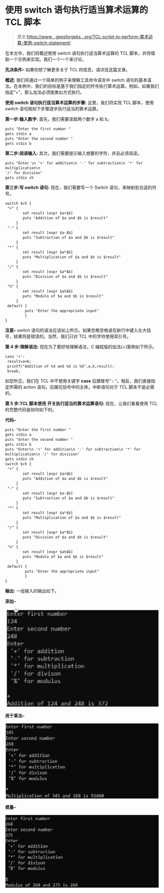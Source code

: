 # 使用 switch 语句执行适当算术运算的 TCL 脚本

> 原文:[https://www . geesforgeks . org/TCL-script-to-perform-算术运算-使用-switch-statement/](https://www.geeksforgeeks.org/tcl-script-to-perform-appropriate-arithmetic-operations-using-switch-statement/)

在本文中，我们将概述使用 switch 语句执行适当算术运算的 TCL 脚本，并将借助一个示例来实现。我们一个一个来讨论。

**先决条件–**
如果你想了解更多关于 TCL 的信息，请浏览这篇文章。

**概述:**
我们将通过一个简单的例子来理解工具命令语言中 switch 语句的基本语法。在本例中，我们的目标是基于我们指定的符号执行算术运算。例如，如果我们指定“+”，那么加法必须按类似方式执行。

**使用 switch 语句执行适当算术运算的步骤:**
这里，我们将实现 TCL 脚本，使用 switch 语句按如下步骤逐步执行适当的算术运算。

**第一步:输入数字:**
首先，我们需要读取两个数字 a 和 b。

```
puts "Enter the first number "
gets stdin a
puts "Enter the second number "
gets stdin b
```

**第二步:阅读输入:**
其次，我们需要提示输入想要的字符，并且必须阅读。

```
puts "Enter \n '+' for addition\n '-' for subtraction\n '*' for multiplication\n
'/' for division"
gets stdin ch
```

**第三步:写 switch 语句:**
现在，我们需要写一个 Switch 语句，来映射到合适的符号。

```
switch $ch {
 "+" {
        set result [expr $a+$b]
        puts "Addition of $a and $b is $result"
     }
 "-" {
        set result [expr $a-$b]
        puts "Subtraction of $a and $b is $result"
     }
 "*" {
        set result [expr $a*$b]
        puts "Multiplication of $a and $b is $result"  
     }
 "/" {
        set result [expr $a*$b]
        puts "Division of $a and $b is $result"  
     }
 "%" {
        set result [expr $a%$b]
        puts "Modulo of $a and $b is $result"  
     }
 default {
         puts "Enter the appropriate input"
         }
}
```

**注意–**
switch 语句的语法应该如上所示。如果忽略空格或在新行中键入左大括号，结果将是错误的。当然，我们只对 TCL 中的字符使用双引号。

**第 4 步:理解语法:**
现在为了更好地理解语法，C 编程版的加法(+)案例如下所示。

```
case '+':
 result=a+b;
 printf("Addition of %d and %d is %d",a,b,result);
 break;
```

如您所见，我们在 TCL 中不使用关键字 **case** 后跟冒号“ **:** ”。相反，我们直接指定所需的 action 语句，后跟花括号中的主体。中断语句对于 TCL 脚本不是必需的。

**第 5 步:TCL 脚本使用** **开关执行适当的算术运算语句:**
现在，让我们看看使用 TCL 的完整代码是如何如下的。

**代码–**

```
puts "Enter the first number "
gets stdin a
puts "Enter the second number "
gets stdin b
puts "Enter\n '+' for addition\n '-' for subtraction\n '*' for multiplication\n '/' for division"
gets stdin ch
switch $ch {
 "+" {
        set result [expr $a+$b]
        puts "Addition of $a and $b is $result"
     }
 "-" {
        set result [expr $a-$b]
        puts "Subtraction of $a and $b is $result"
     }
 "*" {
        set result [expr $a*$b]
        puts "Multiplication of $a and $b is $result"  
     }
 "/" {
        set result [expr $a*$b]
        puts "Division of $a and $b is $result"  
     }
 "%" {
        set result [expr $a%$b]
        puts "Modulo of $a and $b is $result"  
     }
 default {
         puts "Enter the appropriate input"
         }
}
```

**输出:**
一组输入的输出如下。

**添加–**

![](img/39353bc4a1efe43e9149cfff3dcc203f.png)

**用于乘法–**

![](img/9c2241bb294325e4e6049c9611907e33.png)

**模量–**

![](img/797ecf6fbff246280bc24747fc25a590.png)